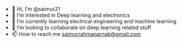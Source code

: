 - 👋 Hi, I’m @saimur21
- 👀 I’m interested in Deep learning and electronics
- 🌱 I’m currently learning electrical engineering and machine learning 
- 💞️ I’m looking to collaborate on deep learning related stuff
- 📫 How to reach me saimurrahmanarnab@gmail.com

<!---
saimur21/saimur21 is a ✨ special ✨ repository because its `README.md` (this file) appears on your GitHub profile.
You can click the Preview link to take a look at your changes.
--->
